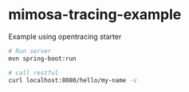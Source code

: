 # mimosa-tracing-example
Example using opentracing starter

```sh
# Run server
mvn spring-boot:run

# call restful
curl localhost:8080/hello/my-name -v

